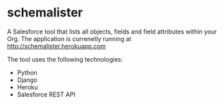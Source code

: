 schemalister
============
A Salesforce tool that lists all objects, fields and field attributes within your Org. The application is currenetly running at http://schemalister.herokuapp.com

The tool uses the following technologies:
- Python
- Django
- Heroku
- Salesforce REST API
